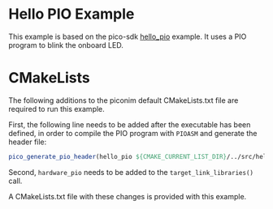 # Hello PIO Example

This example is based on the pico-sdk
[hello_pio](https://github.com/raspberrypi/pico-examples/tree/master/pio/hello_pio)
example. It uses a PIO program to blink the onboard LED.

# CMakeLists

The following additions to the piconim default CMakeLists.txt file are required
to run this example.

First, the following line needs to be added after the executable has been
defined, in order to compile the PIO program with `PIOASM` and generate the
header file:

```cmake
pico_generate_pio_header(hello_pio ${CMAKE_CURRENT_LIST_DIR}/../src/hello.pio)
```

Second, `hardware_pio` needs to be added to the `target_link_libraries()`
call.

A CMakeLists.txt file with these changes is provided with this example.
